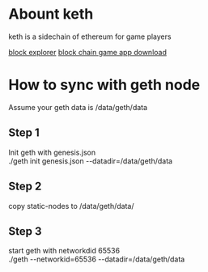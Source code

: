 # Abount keth
keth is a sidechain of ethereum for game players 

[block explorer](http://b.kexingqiu.net")
[block chain game app download](https://krypton.world")




# How to sync with geth node
Assume your geth data is /data/geth/data
## Step 1 
Init geth with genesis.json  
./geth init genesis.json --datadir=/data/geth/data

## Step 2
copy static-nodes to /data/geth/data/


## Step 3 
start geth with networkdid 65536  
./geth --networkid=65536 --datadir=/data/geth/data




